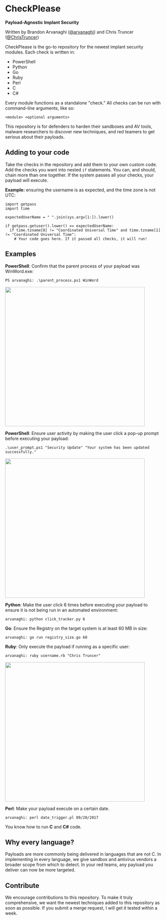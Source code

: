 # CheckPlease
**Payload-Agnostic Implant Security**

Written by Brandon Arvanaghi ([@arvanaghi](https://twitter.com/arvanaghi)) and Chris Truncer ([@ChrisTruncer](https://twitter.com/christruncer))

CheckPlease is the go-to repository for the newest implant security modules. Each check is written in:

* PowerShell
* Python
* Go
* Ruby
* Perl
* C
* C#

Every module functions as a standalone "check." All checks can be run with command-line arguments, like so:

```
<module> <optional arguments>
```

This repository is for defenders to harden their sandboxes and AV tools, malware researchers to discover new techniques, and red teamers to get serious about their payloads.

## Adding to your code

Take the checks in the repository and add them to your own custom code. Add the checks you want into nested `if` statements. You can, and should, chain more than one together. If the system passes all your checks, your payload will execute. 

**Example:** ensuring the username is as expected, and the time zone is not UTC:

```
import getpass
import time

expectedUserName = " ".join(sys.argv[1:]).lower()

if getpass.getuser().lower() == expectedUserName:
  if time.tzname[0] != "Coordinated Universal Time" and time.tzname[1] != "Coordinated Universal Time":
    # Your code goes here. If it passed all checks, it will run!
```

## Examples 

**PowerShell**: Confirm that the parent process of your payload was WinWord.exe:

```
PS arvanaghi: .\parent_process.ps1 WinWord
```
<img src="https://arvanaghi.com/hostedimages/parentprocess_ps.png" width="450">

**PowerShell**: Ensure user activity by making the user click a pop-up prompt before executing your payload:
```
.\user_prompt.ps1 "Security Update" "Your system has been updated successfully."
```
<img src="https://arvanaghi.com/hostedimages/userprompt.gif" width="450">

**Python**: Make the user click 6 times before executing your payload to ensure it is not being run in an automated environment:

```
arvanaghi: python click_tracker.py 6
```

**Go**: Ensure the Registry on the target system is at least 60 MB in size:

```
arvanaghi: go run registry_size.go 60 
```

**Ruby**: Only execute the payload if running as a specific user:

```
arvanaghi: ruby username.rb "Chris Truncer"
```
<img src="https://arvanaghi.com/hostedimages/usernamerb.png" width="450">

**Perl**: Make your payload execute on a certain date.

```
arvanaghi: perl date_trigger.pl 09/20/2017
```

You know how to run **C** and **C#** code.

## Why every language?

Payloads are more commonly being delivered in languages that are not C. In implementing in every language, we give sandbox and antivirus vendors a broader scope from which to detect. In your red teams, any payload you deliver can now be more targeted. 

## Contribute

We encourage contributions to this repository. To make it truly comprehensive, we want the newest techniques added to this repository as soon as possible. If you submit a merge request, I will get it tested within a week.  
